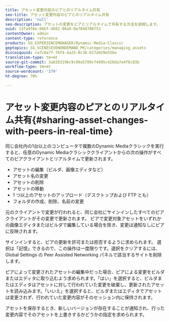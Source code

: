 ```yaml
---
title: アセット変更内容のピアとのリアルタイム共有
seo-title: アセット変更内容のピアとのリアルタイム共有
description: 'null'
seo-description: アセットの変更をピアとリアルタイムで共有する方法を説明します。
uuid: 13fa4f6e-66bf-4682-96a9-0e7040706f53
contentOwner: admin
content-type: reference
products: SG_EXPERIENCEMANAGER/Dynamic-Media-Classic
geptopics: SG_SCENESEVENONDEMAND_PK/categories/managing_assets
discoiquuid: ca7c8a7f-76f4-4a25-8c36-617a029e55be
translation-type: tm+mt
source-git-commit: 3a8283196c9c99a5709cf4995c426da7e4f6c83b
workflow-type: tm+mt
source-wordcount: '279'
ht-degree: 70%

---
```



# アセット変更内容のピアとのリアルタイム共有{#sharing-asset-changes-with-peers-in-real-time}

同じ会社内の1台以上のコンピュータで複数のDynamic Mediaクラシックを実行すると、任意のDynamic Mediaクラシッククライアントからの次の操作がすべてのピアクライアントとリアルタイムで更新されます。

* アセットの編集（ビルダ、画像エディタなど）
* アセット名の変更
* アセットの削除
* アセットの移動
* 1 つ以上のアセットのアップロード（デスクトップおよび FTP とも）
* フォルダの作成、削除、名前の変更

元のクライアントで変更が行われると、同じ会社にサインインしたすべてのピアクライアントがその変更で更新されます。 ピアで変更対象アセットをいずれかの画像エディタまたはビルダで編集している場合を除き、変更は通知なしにピアに反映されます。

サインインすると、ピアの更新を許可または拒否するように求められます。 選択は「記憶」できるので、この操作は一度限りです。選択をクリアするには、Global Settings の Peer Assisted Networking パネルで該当するサイトを削除します。

ピアによって変更されたアセットの編集中だった場合、ピアによる変更をビルダまたはエディタに取り込むよう求められます。「はい」を選択すると、ビルダまたはエディタはアセットに対して行われていた変更を破棄し、更新されたアセットを読み込みます。「いいえ」を選択すると、ビルダまたはエディタでアセットは変更されず、行われていた変更内容がそのセッション内に保持されます。

アセットを保存するとき、新しいバージョンが存在することが通知され、行った変更内容でそのアセットを上書きするかどうかの指定を求められます。
